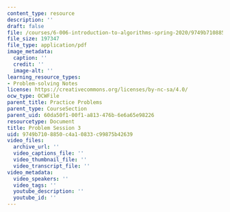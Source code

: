 ```yaml
---
content_type: resource
description: ''
draft: false
file: /courses/6-006-introduction-to-algorithms-spring-2020/9749b7108850c4a10833c99875b42639_MIT6_006S20_prob3.pdf
file_size: 197347
file_type: application/pdf
image_metadata:
  caption: ''
  credit: ''
  image-alt: ''
learning_resource_types:
- Problem-solving Notes
license: https://creativecommons.org/licenses/by-nc-sa/4.0/
ocw_type: OCWFile
parent_title: Practice Problems
parent_type: CourseSection
parent_uid: 60da50f1-00f1-a813-476b-6e6a65e98226
resourcetype: Document
title: Problem Session 3
uid: 9749b710-8850-c4a1-0833-c99875b42639
video_files:
  archive_url: ''
  video_captions_file: ''
  video_thumbnail_file: ''
  video_transcript_file: ''
video_metadata:
  video_speakers: ''
  video_tags: ''
  youtube_description: ''
  youtube_id: ''
---
```

